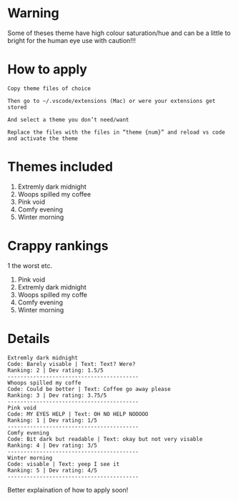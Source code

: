 # Warning 
Some of theses theme have high colour saturation/hue and can be a little to bright for the human eye
use with caution!!!

# How to apply 

``` Copy theme files of choice ```


``` Then go to ~/.vscode/extensions (Mac) or were your extensions get stored ```


``` And select a theme you don’t need/want ```


``` Replace the files with the files in “theme {num}” and reload vs code and activate the theme ```

# Themes included 

1. Extremly dark midnight
2. Woops spilled my coffee
3. Pink void 
4. Comfy evening
5. Winter morning

# Crappy rankings
1 the worst etc.

1. Pink void
2. Extremly dark midnight
3. Woops spilled my coffe
4. Comfy evening
5. Winter morning

# Details

```
Extremly dark midnight
Code: Barely visable | Text: Text? Were?
Ranking: 2 | Dev rating: 1.5/5
-----------------------------------------
Whoops spilled my coffe
Code: Could be better | Text: Coffee go away please
Ranking: 3 | Dev rating: 3.75/5
-----------------------------------------
Pink void
Code: MY EYES HELP | Text: OH NO HELP NOOOOO
Ranking: 1 | Dev rating: 1/5
-----------------------------------------
Comfy evening
Code: Bit dark but readable | Text: okay but not very visable
Ranking: 4 | Dev rating: 3/5
-----------------------------------------
Winter morning
Code: visable | Text: yeep I see it
Ranking: 5 | Dev rating: 4/5
-----------------------------------------
```

Better explaination of how to apply soon!


